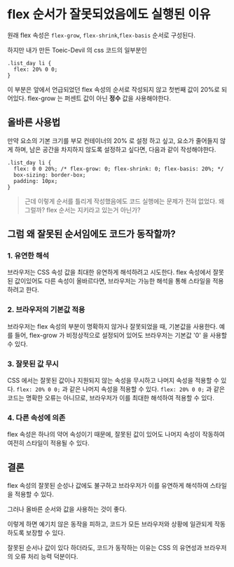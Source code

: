 flex 순서가 잘못되었음에도 실행된 이유
===
원래 flex 속성은 `flex-grow`, `flex-shrink`,`flex-basis` 순서로 구성된다. 

하지만 내가 만든 Toeic-Devil 의 css 코드의 일부분인 
```
.list_day li {
  flex: 20% 0 0;
}
```
이 부분은 앞에서 언급되었던 flex 속성의 순서로 작성되지 않고 첫번째 값이 20%로 되어있다. flex-grow 는 퍼센트 값이 아닌 **정수** 값을 사용해야한다.


## 올바른 사용법
만약 요소의 기본 크기를 부모 컨테이너의 20% 로 설정 하고 싶고, 요소가 줄어들지 않게 하며, 남은 공간을 차지하지 않도록 설정하고 싶다면, 다음과 같이 작성해야한다.

```
.list_day li {
  flex: 0 0 20%; /* flex-grow: 0; flex-shrink: 0; flex-basis: 20%; */
  box-sizing: border-box;
  padding: 10px;
}
```

> 근데 이렇게 순서를 틀리게 작성했음에도 코드 실행에는 문제가 전혀 없었다. 왜그럴까? flex 순서는 지키라고 있는거 아닌가?

## 그럼 왜 잘못된 순서임에도 코드가 동작할까?

### 1. 유연한 해석
브라우저는 CSS 속성 값을 최대한 유연하게 해석하려고 시도한다. flex 속성에서 잘못된 값이있어도 다른 속성이 올바르다면, 브라우저는 가능한 해석을 통해 스타일을 적용하려고 한다.
### 2. 브라우저의 기본값 적용
브라우저는 flex 속성의 부분이 명확하지 않거나 잘못되었을 때, 기본값을 사용한다.
예를 들어, flex-grow 가 비정상적으로 설정되어 있어도 브라우저는 기본값 '0' 을 사용할 수 있다.

### 3. 잘못된 값 무시
CSS 에서는 잘못된 값이나 지원되지 않는 속성을 무시하고 나머지 속성을 적용할 수 있다. `flex: 20% 0 0;` 과 같은 나머지 속성을 적용할 수 있다. `flex: 20% 0 0;` 과 같은 코드는 명확한 오류는 아니므로, 브라우저가 이를 최대한 해석하여 적용할 수 있다.
### 4. 다른 속성에 의존
flex 속성은 하나의 약어 속성이기 때문에, 잘못된 값이 있어도 나머지 속성이 작동하여 여전히 스타일이 적용될 수 있다.

## 결론
flex 속성의 잘못된 순성나 값에도 불구하고 브라우저가 이를 유연하게 해석하여 스타일을 적용할 수 있다. 

그러나 올바른 순서와 값을 사용하는 것이 좋다. 

이렇게 하면 예기치 않은 동작을 피하고, 코드가 모든 브라우저와 상황에 일관되게 작동하도록 보장할 수 있다.

잘못된 순서나 값이 있다 하더라도, 코드가 동작하는 이유는 CSS 의 유연성과 브라우저의 오류 처리 능력 덕분이다. 
